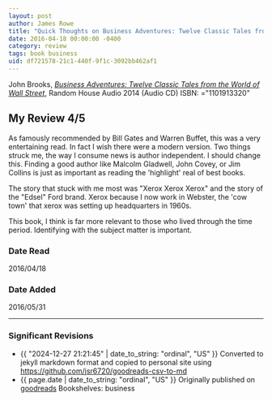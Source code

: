 ```yaml
---
layout: post
author: James Rowe
title: "Quick Thoughts on Business Adventures: Twelve Classic Tales from the World of Wall Street"
date: 2016-04-18 00:00:00 -0400
category: review
tags: book business
uid: df721578-21c1-440f-9f1c-3092bb462af1
---
```


John Brooks, *[Business Adventures: Twelve Classic Tales from the World of Wall Street](https://www.goodreads.com/book/show/22747981)*,  Random House Audio 2014 (Audio CD) ISBN: ="1101913320"

## My Review 4/5

As famously recommended by Bill Gates and Warren Buffet, this was a very entertaining read. In fact I wish there were a modern version. Two things struck me, the way I consume news is author independent. I should change this. Finding a good author like Malcolm Gladwell, John Covey, or Jim Collins is just as important as reading the 'highlight' real of best books.

The story that stuck with me most was "Xerox Xerox Xerox" and the story of the "Edsel" Ford brand. Xerox because I now work in Webster, the 'cow town' that xerox was setting up headquarters in 1960s.

This book, I think is far more relevant to those who lived through the time period. Identifying with the subject matter is important.

### Date Read
2016/04/18

### Date Added
2016/05/31

---

### Significant Revisions

- {{ "2024-12-27 21:21:45" | date_to_string: "ordinal", "US" }} Converted to jekyll markdown format and copied to personal site using <https://github.com/jsr6720/goodreads-csv-to-md>
- {{ page.date | date_to_string: "ordinal", "US" }} Originally published on [goodreads](https://www.goodreads.com) Bookshelves: business